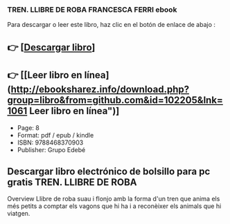 ### TREN. LLIBRE DE ROBA FRANCESCA FERRI ebook

Para descargar o leer este libro, haz clic en el botón de enlace de abajo :

## 👉  [**[Descargar libro](http://ebooksharez.info/download.php?group=libro&from=github.com&id=102205&lnk=1061 "Descargar libro")**]

## 👉  [**[Leer libro en línea](http://ebooksharez.info/download.php?group=libro&from=github.com&id=102205&lnk=1061 Leer libro en línea")**]




* Page: 8
* Format: pdf / epub / kindle
* ISBN: 9788468370903
* Publisher: Grupo Edebé

## Descargar libro electrónico de bolsillo para pc gratis TREN. LLIBRE DE ROBA

Overview
Llibre de roba suau i flonjo amb la forma d&#039;un tren que anima els més petits a comptar els vagons que hi ha i a reconèixer els animals que hi viatgen.



